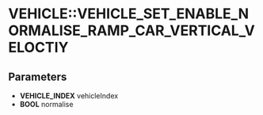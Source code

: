# VEHICLE::VEHICLE_SET_ENABLE_NORMALISE_RAMP_CAR_VERTICAL_VELOCTIY

## Parameters
* **VEHICLE_INDEX** vehicleIndex
* **BOOL** normalise
